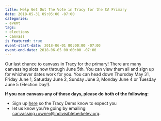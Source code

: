 ```yaml
---
title: Help Get Out The Vote in Tracy for the CA Primary
date: 2018-05-31 09:05:00 -07:00
categories:
- event
tags:
- elections
- canvass
is featured: true
event-start-date: 2018-06-01 00:00:00 -07:00
event-end-date: 2018-06-05 00:00:00 -07:00
---
```


Our last chance to canvass in Tracy for the primary! There are many canvassing slots now through June 5th. You can view them all and sign up for whichever dates work for you. You can head down Thursday May 31, Friday June 1, Saturday June 2, Sunday June 3, Monday June 4 or Tuesday June 5 (Election Day!). 

**If you can canvass any of those days, please do both of the following:**

- Sign up [here](https://docs.google.com/forms/d/e/1FAIpQLSeFwEaRX9BAqP9C4Lj4CD_j5fyBv0sUdw9SAWPZUwIw3OzSUA/viewform) so the Tracy Dems know to expect you
- let us know you're going by emailing [canvassing+owner@indivisibleberkeley.org](mailto:canvassing+owner@indivisibleberkeley.org).
